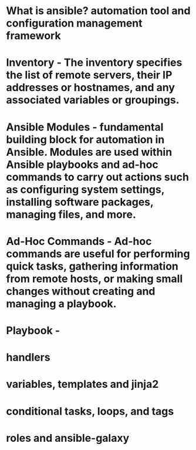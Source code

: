 # What is ansible?  automation tool and configuration management framework
# Inventory - The inventory specifies the list of remote servers, their IP addresses or hostnames, and any associated variables or groupings.
# Ansible Modules - fundamental building block for automation in Ansible. Modules are used within Ansible playbooks and ad-hoc commands to carry out actions such as configuring system settings, installing software packages, managing files, and more.
# Ad-Hoc Commands - Ad-hoc commands are useful for performing quick tasks, gathering information from remote hosts, or making small changes without creating and managing a playbook.
# Playbook - 
# handlers
# variables, templates and jinja2
# conditional tasks, loops, and tags
# roles and ansible-galaxy
